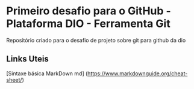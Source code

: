 # Primeiro desafio para o GitHub - Plataforma DIO - Ferramenta Git
Repositório criado para o desafio de projeto sobre git para github da dio

## Links Uteis 
[Sintaxe básica MarkDown md] (https://www.markdownguide.org/cheat-sheet/)
